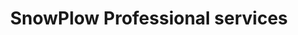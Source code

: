 ---
layout: section
category: services
title: SnowPlow Professional services
permalink: services.html
---